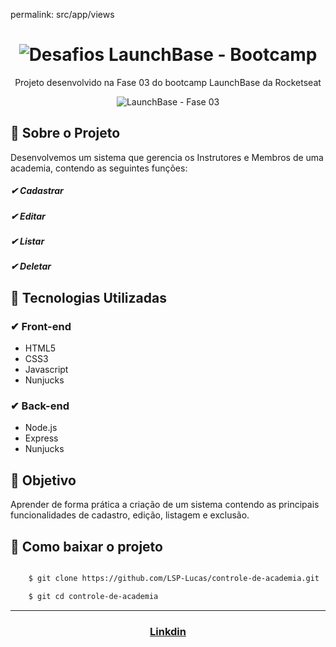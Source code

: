 permalink: src/app/views
<h1 align="center">
    <img src="https://ik.imagekit.io/mqh5rdpeme/img-launchbase_u1x6ViV8P.png" alt="Desafios LaunchBase - Bootcamp" /> </h1>

<p align="center">Projeto desenvolvido na Fase 03 do bootcamp LaunchBase da Rocketseat</p>

<p align="center">
	<img src="https://ik.imagekit.io/mqh5rdpeme/fase3_vxPSS_39mK.gif" alt="LaunchBase - Fase 03" />
</p>

## 🚀 Sobre o Projeto
Desenvolvemos um sistema que gerencia os Instrutores e Membros de uma academia, contendo as seguintes funções:
##### ✔ Cadastrar
##### ✔ Editar
##### ✔ Listar
##### ✔ Deletar


## 🚀 Tecnologias Utilizadas

###  ✔ Front-end

- HTML5
- CSS3
- Javascript
- Nunjucks

###  ✔ Back-end

- Node.js
- Express
- Nunjucks

## 📌 Objetivo

Aprender de forma prática a criação de um sistema contendo as principais funcionalidades de cadastro, edição, listagem e exclusão.

## 📂 Como baixar o projeto

```bash

    $ git clone https://github.com/LSP-Lucas/controle-de-academia.git

    $ git cd controle-de-academia

```
---
<h3 align="center">

 [Linkdin](https://www.linkedin.com/in/lucas-da-silva-pedroso-0b4420191/)

 </h3>
